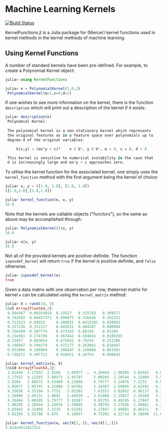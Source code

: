 # Machine Learning Kernels

[![Build Status](https://travis-ci.org/trthatcher/MLKernels.jl.svg?branch=master)](https://travis-ci.org/trthatcher/MLKernels.jl)

KernelFunctions.jl is a Julia package for (Mercer) kernel functions used in kernel methods in the
kernel methods of machine learning.

## Using Kernel Functions

A number of standard kernels have been pre-defined. For example, to create a Polynomial Kernel object:

```julia
julia> using KernelFunctions

julia> κ = PolynomialKernel(1,0,2)
 PolynomialKernel(α=1,c=0,d=2)
```

If one wishes to see more information on the kernel, there is the function `description` which will print out a description of the kernel if it exists:

```julia
julia> description(κ)
 Polynomial Kernel:
 
 The polynomial kernel is a non-stationary kernel which represents
 the original features as in a feature space over polynomials up to 
 degree d of the original variables:

     k(x,y) = (αxᵗy + c)ᵈ    x ∈ ℝⁿ, y ∈ ℝⁿ, α > 0, c ≥ 0, d > 0

 This kernel is sensitive to numerical instability in the case that
 d is increasingly large and αxᵗy + c approaches zero.
```

To utilise the kernel function for the associated kernel, one simply uses the `kernel_function` method with the first argument being the kernel of choice:

```julia
julia> x, y = ([1.0, 2.0], [1.0, 1.0])
([1.0,2.0],[1.0,1.0])

julia> kernel_function(κ, x, y)
16.0
```

Note that the kernels are callable objects ("functors"), so the same as above may be accomplished through:

```julia
julia> PolynomialKernel()(x, y)
16.0

julia> κ(x, y)
16.0
```

Not all of the provided kernels are positive-definite. The function `isposdef_kernel` will return `true` if the kernel is positive definite, and `false` otherwise.

```julia
julia> isposdef_kernel(κ)
true
```

Given a data matrix with one observation per row, thekernel matrix for kernel `κ` can be calculated using the `kernel_matrix` method:

```julia
julia> X = rand(10, 5)
10x5 Array{Float64,2}:
 0.504367  0.00359014  0.33527   0.525783   0.309577 
 0.743592  0.00457371  0.594875  0.336426   0.102312 
 0.713523  0.84033     0.109831  0.0415291  0.830992 
 0.311136  0.312127    0.441631  0.484347   0.600404 
 0.756499  0.307774    0.473343  0.66326    0.63204  
 0.154361  0.174706    0.467842  0.504841   0.0189265
 0.72457   0.683054    0.675841  0.79224    0.252396 
 0.148947  0.704279    0.472177  0.263061   0.016687 
 0.953466  0.286904    0.386647  0.150966   0.863391 
 0.736272  0.497723    0.910921  0.58754    0.666643 

julia> kernel_matrix(κ, X)
10x10 Array{Float64,2}:
 3.02444  3.17932  2.8184   3.05077  …  4.36464  1.90285  3.83462   4.81293
 3.17932  4.12283  2.88572  2.95797     5.00105  2.20544  4.32404   5.55788
 2.8184   2.88572  8.52409  4.21006     5.79777  3.14976  7.2233    6.875  
 3.05077  2.95797  4.21006  3.93762     5.16367  2.59895  4.61591   6.10857
 4.35036  4.55104  5.7752   5.02302     7.63557  3.02052  6.96137   8.71661
 2.26994  2.45131  1.8091   2.44939  …  3.81068  2.25017  2.16309   3.74812
 4.36464  5.00105  5.79777  5.16367     9.85755  4.49745  6.17847   9.75201
 1.90285  2.20544  3.14976  2.59895     4.49745  3.27836  2.49881   4.22714
 3.83462  4.32404  7.2233   4.61591     6.17847  2.49881  8.46311   8.18696
 4.81293  5.55788  6.875    6.10857     9.75201  4.22714  8.18696  11.6228 

julia> kernel_function(κ, vec(X[1,:]), vec(X[1,:]))
3.02443612827351
```
